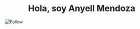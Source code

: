 <div class="nombre">
    <h1 align="center">Hola, soy Anyell Mendoza</h1>
</div>

![Follow](https://img.shields.io/badge/dev.to-0A0A0A?style=for-the-badge&logo=dev.to&logoColor=white)
